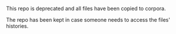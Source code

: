 This repo is deprecated and all files have been copied to corpora.

The repo has been kept in case someone needs to access the files' histories.
